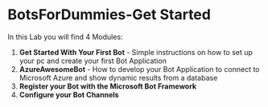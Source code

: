 
# BotsForDummies-Get Started

In this Lab you will find 4 Modules:

1. **Get Started With Your First Bot** - Simple instructions on how to set up your pc and create your first Bot Application
1. **AzureAwesomeBot** - How to develop your Bot Application to connect to Microsoft Azure and show dynamic results from a database
1. **Register your Bot with the Microsoft Bot Framework**
1. **Configure your Bot Channels**


